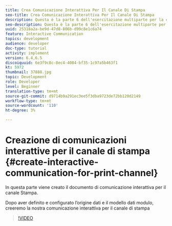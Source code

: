 ```yaml
---
title: Crea Comunicazione Interattiva Per Il Canale Di Stampa
seo-title: Crea Comunicazione Interattiva Per Il Canale Di Stampa
description: Questa è la parte 6 dell'esercitazione multiparte per la creazione del primo documento di comunicazione interattivo per il canale di stampa. In questa parte viene creato il documento di comunicazione interattiva per il canale Stampa.
seo-description: Questa è la parte 6 dell'esercitazione multiparte per la creazione del primo documento di comunicazione interattivo per il canale di stampa. In questa parte viene creato il documento di comunicazione interattiva per il canale Stampa.
uuid: 25318a2a-be9d-47d8-806b-d99c8e1c6a74
feature: Interactive Communication
topics: development
audience: developer
doc-type: tutorial
activity: implement
version: 6.4,6.5
discoiquuid: 6e3f9c8c-8ec4-4084-bf35-1c97a5b463f1
kt: 5972
thumbnail: 37888.jpg
topic: Development
role: Developer
level: Beginner
translation-type: tm+mt
source-git-commit: d9714b9a291ec3ee5f3dba9723de72bb120d2149
workflow-type: tm+mt
source-wordcount: '110'
ht-degree: 3%

---
```



# Creazione di comunicazioni interattive per il canale di stampa {#create-interactive-communication-for-print-channel}

In questa parte viene creato il documento di comunicazione interattiva per il canale Stampa.

Dopo aver definito e configurato l’origine dati e il modello dati modulo, creeremo la nostra comunicazione interattiva per il canale di stampa

>[!VIDEO](https://video.tv.adobe.com/v/37888/?quality=9)
